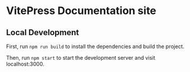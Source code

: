 # VitePress Documentation site

## Local Development

First, run `npm run build` to install the dependencies and build the project.

Then, run `npm start` to start the development server and visit localhost:3000.